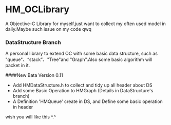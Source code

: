 # HM_OCLibrary
A Objective-C Library for myself,just want to collect my often used model in daily.Maybe such issue on my code qwq
### DataStructure Branch
A personal library to extend OC with some basic data structure, such as "queue"、“stack”、"Tree"and "Graph".Also some basic algorithm will packet in it.

####New Bata Version 0.11
<ul>
<li>Add HMDataStructure.h to collect and tidy up all header about DS</li>
<li>Add some Basic Operation to HMGraph (Details in DataStructure's branch)</li>
<li>A Definition 'HMQueue' create in DS, and Define some basic operation in header</li>
</ul>

wish you will like this ^.^
